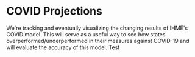 # COVID Projections
We're tracking and eventually visualizing the changing results of IHME's COVID model. This will serve as a useful way to see how states overperformed/underperformed in their measures against COVID-19 and will evaluate the accuracy of this model. Test
